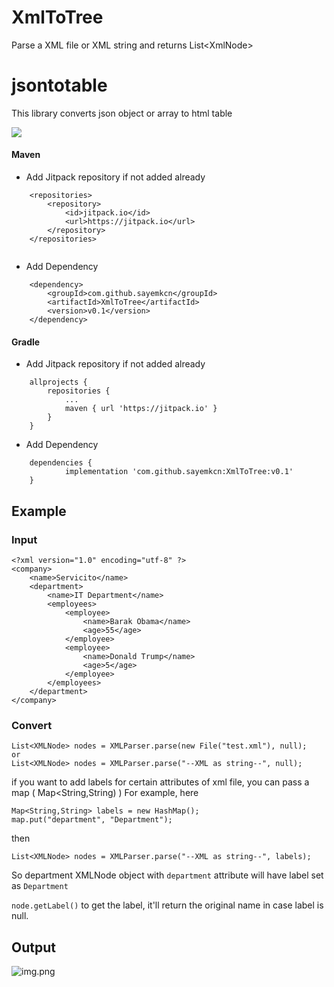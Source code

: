 # XmlToTree
Parse a XML file or XML string and returns List&lt;XmlNode>

# jsontotable
This library converts json object or array to html table

[![](https://jitpack.io/v/sayemkcn/XmlToTree.svg)](https://jitpack.io/#sayemkcn/XmlToTree)

#### Maven
* Add Jitpack repository if not added already
```aidl
    <repositories>
		<repository>
		    <id>jitpack.io</id>
		    <url>https://jitpack.io</url>
		</repository>
	</repositories>
	
```
* Add Dependency
```aidl
    <dependency>
	    <groupId>com.github.sayemkcn</groupId>
	    <artifactId>XmlToTree</artifactId>
	    <version>v0.1</version>
	</dependency>
```

#### Gradle
* Add Jitpack repository if not added already
```aidl
	allprojects {
		repositories {
			...
			maven { url 'https://jitpack.io' }
		}
	}
```
* Add Dependency
```aidl
	dependencies {
	        implementation 'com.github.sayemkcn:XmlToTree:v0.1'
	}
```

## Example

### Input
```aidl
<?xml version="1.0" encoding="utf-8" ?>
<company>
    <name>Servicito</name>
    <department>
        <name>IT Department</name>
        <employees>
            <employee>
                <name>Barak Obama</name>
                <age>55</age>
            </employee>
            <employee>
                <name>Donald Trump</name>
                <age>5</age>
            </employee>
        </employees>
    </department>
</company>

```

### Convert
```
List<XMLNode> nodes = XMLParser.parse(new File("test.xml"), null);
or
List<XMLNode> nodes = XMLParser.parse("--XML as string--", null);
```
if you want to add labels for certain attributes of xml file, you can pass a map (  Map<String,String)  )
For example, here
```
Map<String,String> labels = new HashMap();
map.put("department", "Department");
```
then
```
List<XMLNode> nodes = XMLParser.parse("--XML as string--", labels);
```
So department XMLNode object with `department` attribute will have label set as `Department`

`node.getLabel()` to get the label, it'll return the original name in case label is null.


## Output
![img.png](https://i.imgur.com/wozWTJN.png)
